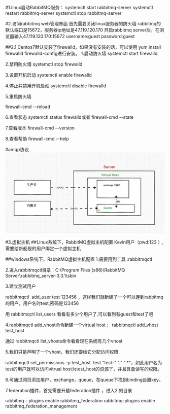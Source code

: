 #1.linux启动RabbitMQ服务：
systemctl start rabbitmq-server
systemctl restart rabbitmq-server
systemctl stop rabbitmq-server

#2.访问rabbitmq web管理界面
首先需要关闭linux服务器的防火墙
rabbitmq的默认端口是15672，服务器ip地址是47.119.120.170
开启rabbitmq server后，在浏览器输入47.119.120.170:15672
username:guest
password:guest

##2.1 Centos7默认安装了firewalld，如果没有安装的话，可以使用 yum install firewalld firewalld-config进行安装。
1.启动防火墙
systemctl start firewalld

2.禁用防火墙
systemctl stop firewalld

3.设置开机启动
systemctl enable firewalld

4.停止并禁用开机启动
systemctl disable firewalld

5.重启防火墙

firewall-cmd --reload

6.查看状态
systemctl status firewalld或者 firewall-cmd --state

7.查看版本
firewall-cmd --version

8.查看帮助
firewall-cmd --help

#amqp协议
![img.png](img.png)


#3.虚拟主机
##Linux系统下，RabbitMQ虚拟主机配置
Kevin用户（pwd:123 ）,需要给新船舰的用户绑定一个虚拟主机



##windows系统下，RabbitMQ虚拟主机配置
1.需要用到工具 :rabbitmqctl

2.进入rabbitmqctl目录：C:\Program Files (x86)\RabbitMQ Server\rabbitmq_server-3.3.1\sbin

3.建立测试用户

rabbitmqctl  add_user test 123456 ，这样我们就新建了一个可以连到rabbitmq的用户，用户名时test,密码是123456

用 rabbitmqctl list_users 看看有多少个用户了,可以看到有guest和test了吧

4.rabbitmqctl add_vhost命令新建一个virtual host :   rabbitmqctl add_vhost test_host

通过 rabbitmqctl list_vhosts命令看看现在系统有几个vhost

5.我们只是声明了一个vhost，我们还要给它分配访问权限

rabbitmqctl set_permissions -p test_host  test "test-*" ".*" ".*"，如此用户名为test的用户就可以访问vitrual host为test_host的资源了，并且具备读写的权限。

6.可通过网页添加用户，exchange，queue，在queue下找到binding设置key。

7.federation插件，首先需要开启federation插件 ，进入2.的目录

rabbitmq - plugins enable rabbitmq_federation
rabbitmq-plugins enable rabbitmq_federation_management